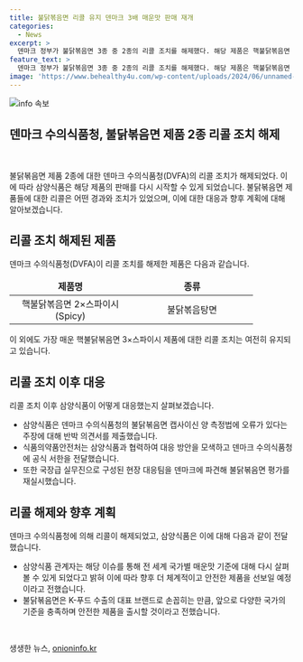 ```yaml
---
title: 불닭볶음면 리콜 유지 덴마크 3배 매운맛 판매 재개
categories:
  - News
excerpt: >
  덴마크 정부가 불닭볶음면 3종 중 2종의 리콜 조치를 해제했다. 해당 제품은 핵불닭볶음면 2×스파이시와 불닭볶음탕면 등이다. 리콜 조치가 해제된 이후, 삼양식품은 덴마크 수의식품청의 결정에 반박하고, 식품의약품안전처와 협력하여 대응책을 모색했다. 이에 따라 해당 제품은 현지에서 다시 판매가 재개됐으며, 삼양식품은 향후 더 안전한 제품을 선보일 예정이라 밝혔다. 이번 사건을 통해 전 세계 불닭볶음면의 매운맛 기준을 재고하는 계기가 됐다.
feature_text: >
  덴마크 정부가 불닭볶음면 3종 중 2종의 리콜 조치를 해제했다. 해당 제품은 핵불닭볶음면 2×스파이시와 불닭볶음탕면 등이다. 리콜 조치가 해제된 이후, 삼양식품은 덴마크 수의식품청의 결정에 반박하고, 식품의약품안전처와 협력하여 대응책을 모색했다. 이에 따라 해당 제품은 현지에서 다시 판매가 재개됐으며, 삼양식품은 향후 더 안전한 제품을 선보일 예정이라 밝혔다. 이번 사건을 통해 전 세계 불닭볶음면의 매운맛 기준을 재고하는 계기가 됐다.
image: 'https://www.behealthy4u.com/wp-content/uploads/2024/06/unnamed-file.png'
---
```


<p><img src="https://www.behealthy4u.com/wp-content/uploads/2024/06/unnamed-file.png" alt="info 속보" /></p>

<h2>덴마크 수의식품청, 불닭볶음면 제품 2종 리콜 조치 해제</h2>

<p data-ke-size="size16">&nbsp;</p>

<p>불닭볶음면 제품 2종에 대한 덴마크 수의식품청(DVFA)의 리콜 조치가 해제되었다. 이에 따라 삼양식품은 해당 제품의 판매를 다시 시작할 수 있게 되었습니다. 불닭볶음면 제품들에 대한 리콜은 어떤 경과와 조치가 있었으며, 이에 대한 대응과 향후 계획에 대해 알아보겠습니다.</p>

<h2 data-ke-size="size26">리콜 조치 해제된 제품</h2>

<p data-ke-size="size16">덴마크 수의식품청(DVFA)이 리콜 조치를 해제한 제품은 다음과 같습니다.</p>

<table>
    <thead>
        <tr>
            <td style="text-align: center; width: 200px;"><b>제품명</b></td>
            <td style="text-align: center; width: 200px;"><b>종류</b></td>
        </tr>
    </thead>
    <tbody>
        <tr>
            <td style="text-align: center;">핵불닭볶음면 2×스파이시(Spicy)</td>
            <td style="text-align: center;">불닭볶음탕면</td>
        </tr>
    </tbody>
</table>

<p>이 외에도 가장 매운 핵불닭볶음면 3×스파이시 제품에 대한 리콜 조치는 여전히 유지되고 있습니다.</p>

<h2 data-ke-size="size26">리콜 조치 이후 대응</h2>

<p data-ke-size="size16">리콜 조치 이후 삼양식품이 어떻게 대응했는지 살펴보겠습니다.</p>

<ul>
    <li>삼양식품은 덴마크 수의식품청의 불닭볶음면 캡사이신 양 측정법에 오류가 있다는 주장에 대해 반박 의견서를 제출했습니다.</li>
    <li>식품의약품안전처는 삼양식품과 협력하여 대응 방안을 모색하고 덴마크 수의식품청에 공식 서한을 전달했습니다.</li>
    <li>또한 국장급 실무진으로 구성된 현장 대응팀을 덴마크에 파견해 불닭볶음면 평가를 재실시했습니다.</li>
</ul>

<h2 data-ke-size="size26">리콜 해제와 향후 계획</h2>

<p data-ke-size="size16">덴마크 수의식품청에 의해 리콜이 해제되었고, 삼양식품은 이에 대해 다음과 같이 전달했습니다.</p>

<ul>
    <li>삼양식품 관계자는 해당 이슈를 통해 전 세계 국가별 매운맛 기준에 대해 다시 살펴볼 수 있게 되었다고 밝혀 이에 따라 향후 더 체계적이고 안전한 제품을 선보일 예정이라고 전했습니다.</li>
    <li>불닭볶음면은 K-푸드 수출의 대표 브랜드로 손꼽히는 만큼, 앞으로 다양한 국가의 기준을 충족하며 안전한 제품을 출시할 것이라고 전했습니다.</li>
</ul>

<p data-ke-size="size16">&nbsp;</p>
생생한 뉴스, <a href="https://onioninfo.kr" rel="dofollow">onioninfo.kr</a>



